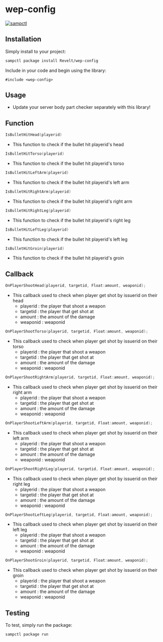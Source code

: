 # wep-config

[![sampctl](https://img.shields.io/badge/sampctl-wep--config-2f2f2f.svg?style=for-the-badge)](https://github.com/Revelt/wep-config)

<!--
Short description of your library, why it's useful, some examples, pictures or
videos. Link to your forum release thread too.

Remember: You can use "forumfmt" to convert this readme to forum BBCode!

What the sections below should be used for:

`## Installation`: Leave this section un-edited unless you have some specific
additional installation procedure.

`## Testing`: Whether your library is tested with a simple `main()` and `print`,
unit-tested, or demonstrated via prompting the player to connect, you should
include some basic information for users to try out your code in some way.

And finally, maintaining your version number`:

* Follow [Semantic Versioning](https://semver.org/)
* When you release a new version, update `VERSION` and `git tag` it
* Versioning is important for sampctl to use the version control features

Happy Pawning!
-->

## Installation

Simply install to your project:

```bash
sampctl package install Revelt/wep-config
```

Include in your code and begin using the library:

```pawn
#include <wep-config>
```

## Usage

- Update your server body part checker separately with this library!

<!--
Write your code documentation or examples here. If your library is documented in
the source code, direct users there. If not, list your API and describe it well
in this section. If your library is passive and has no API, simply omit this
section.
-->
## Function

```c 
IsBulletHitHead(playerid)
```
- This function to check if the bullet hit playerid's head
```c 
IsBulletHitTorso(playerid)
```
- This function to check if the bullet hit playerid's torso
```c 
IsBulletHitLeftArm(playerid)
```
- This function to check if the bullet hit playerid's left arm
```c 
IsBulletHitRightArm(playerid)
```
- This function to check if the bullet hit playerid's right arm
```c 
IsBulletHitRightLeg(playerid)
```
- This function to check if the bullet hit playerid's right leg
```c 
IsBulletHitLeftLeg(playerid)
```
- This function to check if the bullet hit playerid's left leg
```c 
IsBulletHitGroin(playerid)
```
- This function to check if the bullet hit playerid's groin

## Callback
```c
OnPlayerShootHead(playerid, targetid, Float:amount, weaponid);
```
- This callback used to check when player get shot by issuerid on their head
  - playerid : the player that shoot a weapon
  - targetid : the player that get shot at
  - amount   : the amount of the damage
  - weaponid : weaponid
```c
OnPlayerShootTorso(playerid, targetid, Float:amount, weaponid);
```
- This callback used to check when player get shot by issuerid on their torso
  - playerid : the player that shoot a weapon
  - targetid : the player that get shot at
  - amount   : the amount of the damage
  - weaponid : weaponid
```c
OnPlayerShootRightArm(playerid, targetid, Float:amount, weaponid);
```
- This callback used to check when player get shot by issuerid on their right arm
  - playerid : the player that shoot a weapon
  - targetid : the player that get shot at
  - amount   : the amount of the damage
  - weaponid : weaponid
```c
OnPlayerShootLeftArm(playerid, targetid, Float:amount, weaponid);
```
- This callback used to check when player get shot by issuerid on their left arm
  - playerid : the player that shoot a weapon
  - targetid : the player that get shot at
  - amount   : the amount of the damage
  - weaponid : weaponid
```c
OnPlayerShootRightLeg(playerid, targetid, Float:amount, weaponid);
```
- This callback used to check when player get shot by issuerid on their right leg
  - playerid : the player that shoot a weapon
  - targetid : the player that get shot at
  - amount   : the amount of the damage
  - weaponid : weaponid
```c
OnPlayerShootLeftLeg(playerid, targetid, Float:amount, weaponid);
```
- This callback used to check when player get shot by issuerid on their left leg
  - playerid : the player that shoot a weapon
  - targetid : the player that get shot at
  - amount   : the amount of the damage
  - weaponid : weaponid
```c
OnPlayerShootGroin(playerid, targetid, Float:amount, weaponid);
```
- This callback used to check when player get shot by issuerid on their groin
  - playerid : the player that shoot a weapon
  - targetid : the player that get shot at
  - amount   : the amount of the damage
  - weaponid : weaponid




## Testing

<!--
Depending on whether your package is tested via in-game "demo tests" or
y_testing unit-tests, you should indicate to readers what to expect below here.
-->

To test, simply run the package:

```bash
sampctl package run
```

